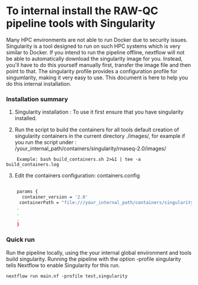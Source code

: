 # To internal install the RAW-QC pipeline tools with Singularity 

Many HPC environments are not able to run Docker due to security issues. Singularity is a tool designed to run on such HPC systems which is very similar to Docker.
If you intend to run the pipeline offline, nextflow will not be able to automatically download the singularity image for you. Instead, you'll have to do this yourself manually first, transfer the image file and then point to that. The singularity profile provides a configuration profile for singumlarity, making it very easy to use.
This document is here to help you do this internal installation.

### Installation  summary

1. Singularity installation : To use it first ensure that you have singularity installed.


2. Run the script to build the containers for all tools
   default creation of singularity containers in the current directory ./images/, for example if you run the script under : /your_internal_path/containers/singularity/rnaseq-2.0/images/
```
    Example: bash build_containers.sh 2>&1 | tee -a build_containers.log
```
3. Edit the containers configuration: containers.config

```bash

    params {
      container_version = '2.0'
     containerPath = "file:///your_internal_path/containers/singularity/rawqc/images"
    .
    .
    .
    }
```
### Quick run
Run the pipeline locally, using the your internal global environment and tools build singularity.
Running the pipeline with the option -profile singularity tells Nextflow to enable Singularity for this run.

```
nextflow run main.nf -profile test,singularity

```

